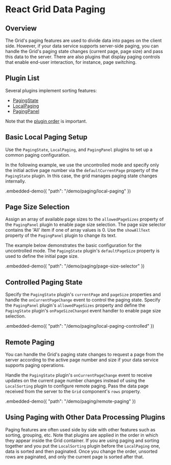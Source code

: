 # React Grid Data Paging

## Overview

The Grid's paging features are used to divide data into pages on the client side. However, if your data service supports server-side paging, you can handle the Grid's paging state changes (current page, page size) and pass this data to the server. There are also plugins that display paging controls that enable end-user interaction, for instance, page switching.

## Plugin List

Several plugins implement sorting features:
- [PagingState](../reference/paging-state.md)
- [LocalPaging](../reference/local-paging.md)
- [PagingPanel](../reference/paging-panel.md)

Note that the [plugin order](../README.md#plugin-order) is important.

## Basic Local Paging Setup

Use the `PagingState`, `LocalPaging`, and `PagingPanel` plugins to set up a common paging configuration.

In the following example, we use the uncontrolled mode and specify only the initial active page number via the `defaultCurrentPage` property of the `PagingState` plugin. In this case, the grid manages paging state changes internally.

.embedded-demo({ "path": "/demo/paging/local-paging" })

## Page Size Selection

Assign an array of available page sizes to the `allowedPageSizes` property of the `PagingPanel` plugin to enable page size selection. The page size selector contains the 'All' item if one of array values is 0. Use the `showAllText` property of the `PagingPanel` plugin to change its text.

The example below demonstrates the basic configuration for the uncontrolled mode. The `PagingState` plugin's `defaultPageSize` property is used to define the initial page size.

.embedded-demo({ "path": "/demo/paging/page-size-selector" })

## Controlled Paging State

Specify the `PagingState` plugin's `currentPage` and `pageSize` properties and handle the `onCurrentPageChange` event to control the paging state. Specify the `PagingPanel` plugin's `allowedPageSizes` property and define the `PagingState` plugin's `onPageSizeChanged` event handler to enable page size selection.

.embedded-demo({ "path": "/demo/paging/local-paging-controlled" })

## Remote Paging

You can handle the Grid's paging state changes to request a page from the server according to the active page number and size if your data service supports paging operations.

Handle the `PagingState` plugin's `onCurrentPageChange` event to receive updates on the current page number changes instead of using the `LocalSorting` plugin to configure remote paging. Pass the data page received from the server to the `Grid` component's `rows` property.

.embedded-demo({ "path": "/demo/paging/remote-paging" })

## Using Paging with Other Data Processing Plugins

Paging features are often used side by side with other features such as sorting, grouping, etc. Note that plugins are applied in the order in which they appear inside the Grid container. If you are using paging and sorting together and you put the `LocalSorting` plugin before the `LocalPaging` one,  data is sorted and then paginated. Once you change the order, unsorted rows are paginated, and only the current page is sorted after that.
